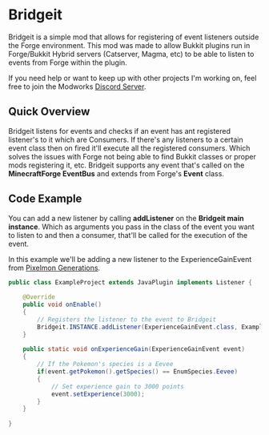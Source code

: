 # Bridgeit
Bridgeit is a simple mod that allows for registering of event listeners outside the Forge environment. This mod was made to allow Bukkit plugins run in Forge/Bukkit Hybrid servers (Catserver, Magma, etc) to be able to listen to events from Forge within the plugin.

If you need help or want to keep up with other projects I'm working on, feel free to join the Modworks [Discord Server](https://discord.ggZjAHjDC).

## Quick Overview
Bridgeit listens for events and checks if an event has ant registered listener's to it which are Consumers. If there's any listeners to a certain event class then on fired it'll execute all the registered consumers. Which solves the issues with Forge not being able to find Bukkit classes or proper mods registering it, etc. Bridgeit supports any event that's called on the **MinecraftForge EventBus** and extends from Forge's **Event** class.


## Code Example
You can add a new listener by calling **addListener** on the **Bridgeit main instance**. Which as arguments you pass in the class of the event you want to listen to and then a consumer, that'll be called for the execution of the event.

In this example we'll be adding a new listener to the ExperienceGainEvent from [Pixelmon Generations](https://pixelmongenerations.com/).

```java
public class ExampleProject extends JavaPlugin implements Listener {
	
	@Override
	public void onEnable()
	{	
		// Registers the listener to the event to Bridgeit	
		Bridgeit.INSTANCE.addListener(ExperienceGainEvent.class, ExampleProject::onExperienceGain);
	}
	
	public static void onExperienceGain(ExperienceGainEvent event)
	{
		// If the Pokemon's species is a Eevee
		if(event.getPokemon().getSpecies() == EnumSpecies.Eevee)
		{
			// Set experience gain to 3000 points
			event.setExperience(3000);
		}
	}
	
}
```